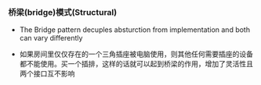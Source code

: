 ### 桥梁(bridge)模式(Structural)

* The Bridge pattern decuples absturction from implementation and both can vary differently

* 如果房间里仅仅存在的一个三角插座被电脑使用，则其他任何需要插座的设备都不能使用。买一个插排，这样的话就可以起到桥梁的作用，增加了灵活性且两个接口互不影响
